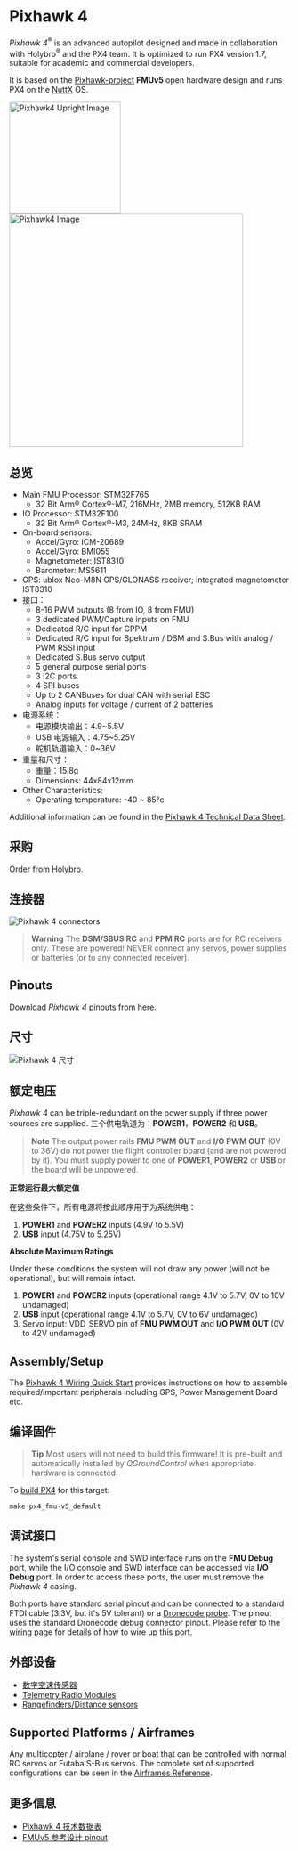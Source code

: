 # Pixhawk 4

*Pixhawk 4*<sup>&reg;</sup> is an advanced autopilot designed and made in collaboration with Holybro<sup>&reg;</sup> and the PX4 team. It is optimized to run PX4 version 1.7, suitable for academic and commercial developers.

It is based on the [Pixhawk-project](https://pixhawk.org/) **FMUv5** open hardware design and runs PX4 on the [NuttX](http://nuttx.org) OS.

<img src="../../assets/flight_controller/pixhawk4/pixhawk4_hero_upright.jpg" width="200px" title="Pixhawk4 Upright Image" /> <img src="../../assets/flight_controller/pixhawk4/pixhawk4_logo_view.jpg" width="420px" title="Pixhawk4 Image" />

## 总览

* Main FMU Processor: STM32F765 
  * 32 Bit Arm® Cortex®-M7, 216MHz, 2MB memory, 512KB RAM
* IO Processor: STM32F100 
  * 32 Bit Arm® Cortex®-M3, 24MHz, 8KB SRAM
* On-board sensors: 
  * Accel/Gyro: ICM-20689
  * Accel/Gyro: BMI055
  * Magnetometer: IST8310
  * Barometer: MS5611
* GPS: ublox Neo-M8N GPS/GLONASS receiver; integrated magnetometer IST8310
* 接口： 
  * 8-16 PWM outputs (8 from IO, 8 from FMU)
  * 3 dedicated PWM/Capture inputs on FMU
  * Dedicated R/C input for CPPM
  * Dedicated R/C input for Spektrum / DSM and S.Bus with analog / PWM RSSI input
  * Dedicated S.Bus servo output
  * 5 general purpose serial ports
  * 3 I2C ports
  * 4 SPI buses
  * Up to 2 CANBuses for dual CAN with serial ESC
  * Analog inputs for voltage / current of 2 batteries
* 电源系统： 
  * 电源模块输出：4.9~5.5V
  * USB 电源输入：4.75~5.25V
  * 舵机轨道输入：0~36V
* 重量和尺寸： 
  * 重量：15.8g
  * Dimensions: 44x84x12mm
* Other Characteristics: 
  * Operating temperature: -40 ~ 85°c

Additional information can be found in the [Pixhawk 4 Technical Data Sheet](https://github.com/PX4/px4_user_guide/raw/master/assets/flight_controller/pixhawk4/pixhawk4_technical_data_sheet.pdf).

## 采购

Order from [Holybro](https://shop.holybro.com/pixhawk-4beta-launch_p1089.html).

## 连接器

![Pixhawk 4 connectors](../../assets/flight_controller/pixhawk4/pixhawk4-connectors.jpg)

> **Warning** The **DSM/SBUS RC** and **PPM RC** ports are for RC receivers only. These are powered! NEVER connect any servos, power supplies or batteries (or to any connected receiver).

## Pinouts

Download *Pixhawk 4* pinouts from [here](http://www.holybro.com/manual/Pixhawk4-Pinouts.pdf).

## 尺寸

![Pixhawk 4 尺寸](../../assets/flight_controller/pixhawk4/pixhawk4_dimensions.jpg)

## 额定电压

*Pixhawk 4* can be triple-redundant on the power supply if three power sources are supplied. 三个供电轨道为：**POWER1**，**POWER2** 和 **USB**。

> **Note** The output power rails **FMU PWM OUT** and **I/O PWM OUT** (0V to 36V) do not power the flight controller board (and are not powered by it). You must supply power to one of **POWER1**, **POWER2** or **USB** or the board will be unpowered.

**正常运行最大额定值**

在这些条件下，所有电源将按此顺序用于为系统供电：

1. **POWER1** and **POWER2** inputs (4.9V to 5.5V)
2. **USB** input (4.75V to 5.25V)

**Absolute Maximum Ratings**

Under these conditions the system will not draw any power (will not be operational), but will remain intact.

1. **POWER1** and **POWER2** inputs (operational range 4.1V to 5.7V, 0V to 10V undamaged)
2. **USB** input (operational range 4.1V to 5.7V, 0V to 6V undamaged)
3. Servo input: VDD_SERVO pin of **FMU PWM OUT** and **I/O PWM OUT** (0V to 42V undamaged)

## Assembly/Setup

The [Pixhawk 4 Wiring Quick Start](../assembly/quick_start_pixhawk4.md) provides instructions on how to assemble required/important peripherals including GPS, Power Management Board etc.

## 编译固件

> **Tip** Most users will not need to build this firmware! It is pre-built and automatically installed by *QGroundControl* when appropriate hardware is connected.

To [build PX4](https://dev.px4.io/en/setup/building_px4.html) for this target:

    make px4_fmu-v5_default
    

## 调试接口

The system's serial console and SWD interface runs on the **FMU Debug** port, while the I/O console and SWD interface can be accessed via **I/O Debug** port. In order to access these ports, the user must remove the *Pixhawk 4* casing.

Both ports have standard serial pinout and can be connected to a standard FTDI cable (3.3V, but it's 5V tolerant) or a [Dronecode probe](https://kb.zubax.com/display/MAINKB/Dronecode+Probe+documentation). The pinout uses the standard Dronecode debug connector pinout. Please refer to the [wiring](https://dev.px4.io/en/debug/system_console.html) page for details of how to wire up this port.

## 外部设备

* [数字空速传感器](https://drotek.com/shop/en/home/848-sdp3x-airspeed-sensor-kit-sdp33.html)
* [Telemetry Radio Modules](../telemetry/README.md)
* [Rangefinders/Distance sensors](../sensor/rangefinders.md)

## Supported Platforms / Airframes

Any multicopter / airplane / rover or boat that can be controlled with normal RC servos or Futaba S-Bus servos. The complete set of supported configurations can be seen in the [Airframes Reference](../airframes/airframe_reference.md).

## 更多信息

* [Pixhawk 4 技术数据表](https://github.com/PX4/px4_user_guide/raw/master/assets/flight_controller/pixhawk4/pixhawk4_technical_data_sheet.pdf)
* [FMUv5 参考设计 pinout](https://docs.google.com/spreadsheets/d/1-n0__BYDedQrc_2NHqBenG1DNepAgnHpSGglke-QQwY/edit#gid=912976165)